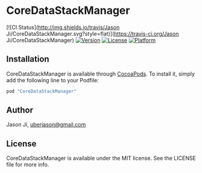 # CoreDataStackManager

[![CI Status](http://img.shields.io/travis/Jason Ji/CoreDataStackManager.svg?style=flat)](https://travis-ci.org/Jason Ji/CoreDataStackManager)
[![Version](https://img.shields.io/cocoapods/v/CoreDataStackManager.svg?style=flat)](http://cocoapods.org/pods/CoreDataStackManager)
[![License](https://img.shields.io/cocoapods/l/CoreDataStackManager.svg?style=flat)](http://cocoapods.org/pods/CoreDataStackManager)
[![Platform](https://img.shields.io/cocoapods/p/CoreDataStackManager.svg?style=flat)](http://cocoapods.org/pods/CoreDataStackManager)

## Installation

CoreDataStackManager is available through [CocoaPods](http://cocoapods.org). To install
it, simply add the following line to your Podfile:

```ruby
pod "CoreDataStackManager"
```

## Author

Jason Ji, uberjason@gmail.com

## License

CoreDataStackManager is available under the MIT license. See the LICENSE file for more info.
